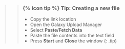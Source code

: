 >
>    > ### {% icon tip %} Tip: Creating a new file
>    >
>    > * Copy the link location
>    > * Open the Galaxy Upload Manager
>    > * Select **Paste/Fetch Data**
>    > * Paste the file contents into the text field
>    > * Press **Start** and **Close** the window
>    {: .tip}
>